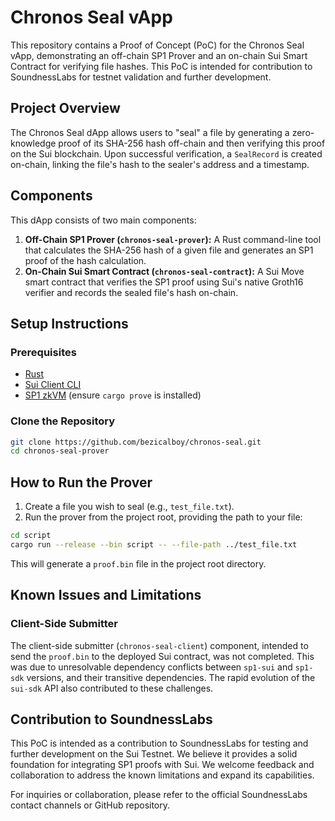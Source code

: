 # Chronos Seal vApp

This repository contains a Proof of Concept (PoC) for the Chronos Seal vApp, demonstrating an off-chain SP1 Prover and an on-chain Sui Smart Contract for verifying file hashes. This PoC is intended for contribution to SoundnessLabs for testnet validation and further development.

## Project Overview

The Chronos Seal dApp allows users to "seal" a file by generating a zero-knowledge proof of its SHA-256 hash off-chain and then verifying this proof on the Sui blockchain. Upon successful verification, a `SealRecord` is created on-chain, linking the file's hash to the sealer's address and a timestamp.

## Components

This dApp consists of two main components:

1.  **Off-Chain SP1 Prover (`chronos-seal-prover`):** A Rust command-line tool that calculates the SHA-256 hash of a given file and generates an SP1 proof of the hash calculation.
2.  **On-Chain Sui Smart Contract (`chronos-seal-contract`):** A Sui Move smart contract that verifies the SP1 proof using Sui's native Groth16 verifier and records the sealed file's hash on-chain.

## Setup Instructions

### Prerequisites

*   [Rust](https://www.rust-lang.org/tools/install)
*   [Sui Client CLI](https://docs.sui.io/guides/developer/getting-started/sui-install)
*   [SP1 zkVM](https://github.com/succinctlabs/sp1) (ensure `cargo prove` is installed)

### Clone the Repository

```bash
git clone https://github.com/bezicalboy/chronos-seal.git 
cd chronos-seal-prover
```

## How to Run the Prover

1.  Create a file you wish to seal (e.g., `test_file.txt`).
2.  Run the prover from the project root, providing the path to your file:

```bash
cd script
cargo run --release --bin script -- --file-path ../test_file.txt
```

This will generate a `proof.bin` file in the project root directory.

## Known Issues and Limitations

### Client-Side Submitter

The client-side submitter (`chronos-seal-client`) component, intended to send the `proof.bin` to the deployed Sui contract, was not completed. This was due to unresolvable dependency conflicts between `sp1-sui` and `sp1-sdk` versions, and their transitive dependencies. The rapid evolution of the `sui-sdk` API also contributed to these challenges.

## Contribution to SoundnessLabs

This PoC is intended as a contribution to SoundnessLabs for testing and further development on the Sui Testnet. We believe it provides a solid foundation for integrating SP1 proofs with Sui. We welcome feedback and collaboration to address the known limitations and expand its capabilities.

For inquiries or collaboration, please refer to the official SoundnessLabs contact channels or GitHub repository.
